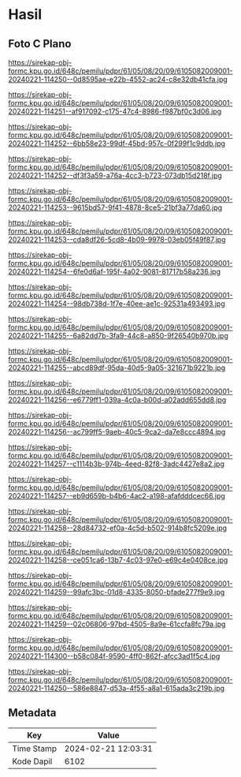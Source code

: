 # Hasil

## Foto C Plano

https://sirekap-obj-formc.kpu.go.id/648c/pemilu/pdpr/61/05/08/20/09/6105082009001-20240221-114250--0d8595ae-e22b-4552-ac24-c8e32db41cfa.jpg

https://sirekap-obj-formc.kpu.go.id/648c/pemilu/pdpr/61/05/08/20/09/6105082009001-20240221-114251--af917092-c175-47c4-8986-f987bf0c3d06.jpg

https://sirekap-obj-formc.kpu.go.id/648c/pemilu/pdpr/61/05/08/20/09/6105082009001-20240221-114252--6bb58e23-99df-45bd-957c-0f299f1c9ddb.jpg

https://sirekap-obj-formc.kpu.go.id/648c/pemilu/pdpr/61/05/08/20/09/6105082009001-20240221-114252--df3f3a59-a76a-4cc3-b723-073db15d218f.jpg

https://sirekap-obj-formc.kpu.go.id/648c/pemilu/pdpr/61/05/08/20/09/6105082009001-20240221-114253--9615bd57-9f41-4878-8ce5-21bf3a77da60.jpg

https://sirekap-obj-formc.kpu.go.id/648c/pemilu/pdpr/61/05/08/20/09/6105082009001-20240221-114253--cda8df26-5cd8-4b09-9978-03eb05f49f87.jpg

https://sirekap-obj-formc.kpu.go.id/648c/pemilu/pdpr/61/05/08/20/09/6105082009001-20240221-114254--6fe0d6af-195f-4a02-9081-81717b58a236.jpg

https://sirekap-obj-formc.kpu.go.id/648c/pemilu/pdpr/61/05/08/20/09/6105082009001-20240221-114254--98db738d-1f7e-40ee-ae1c-92531a493493.jpg

https://sirekap-obj-formc.kpu.go.id/648c/pemilu/pdpr/61/05/08/20/09/6105082009001-20240221-114255--6a82dd7b-3fa9-44c8-a850-9f26540b970b.jpg

https://sirekap-obj-formc.kpu.go.id/648c/pemilu/pdpr/61/05/08/20/09/6105082009001-20240221-114255--abcd89df-95da-40d5-9a05-321671b9221b.jpg

https://sirekap-obj-formc.kpu.go.id/648c/pemilu/pdpr/61/05/08/20/09/6105082009001-20240221-114256--e6779ff1-039a-4c0a-b00d-a02add655dd8.jpg

https://sirekap-obj-formc.kpu.go.id/648c/pemilu/pdpr/61/05/08/20/09/6105082009001-20240221-114256--ac799ff5-9aeb-40c5-9ca2-da7e8ccc4894.jpg

https://sirekap-obj-formc.kpu.go.id/648c/pemilu/pdpr/61/05/08/20/09/6105082009001-20240221-114257--c1114b3b-974b-4eed-82f8-3adc4427e8a2.jpg

https://sirekap-obj-formc.kpu.go.id/648c/pemilu/pdpr/61/05/08/20/09/6105082009001-20240221-114257--eb9d659b-b4b6-4ac2-a198-afafdddcec66.jpg

https://sirekap-obj-formc.kpu.go.id/648c/pemilu/pdpr/61/05/08/20/09/6105082009001-20240221-114258--28d84732-ef0a-4c5d-b502-914b8fc5209e.jpg

https://sirekap-obj-formc.kpu.go.id/648c/pemilu/pdpr/61/05/08/20/09/6105082009001-20240221-114258--ce051ca6-13b7-4c03-97e0-e69c4e0408ce.jpg

https://sirekap-obj-formc.kpu.go.id/648c/pemilu/pdpr/61/05/08/20/09/6105082009001-20240221-114259--99afc3bc-01d8-4335-8050-bfade277f9e9.jpg

https://sirekap-obj-formc.kpu.go.id/648c/pemilu/pdpr/61/05/08/20/09/6105082009001-20240221-114259--02c06806-97bd-4505-8a9e-61ccfa8fc79a.jpg

https://sirekap-obj-formc.kpu.go.id/648c/pemilu/pdpr/61/05/08/20/09/6105082009001-20240221-114300--b58c084f-9590-4ff0-862f-afcc3ad1f5c4.jpg

https://sirekap-obj-formc.kpu.go.id/648c/pemilu/pdpr/61/05/08/20/09/6105082009001-20240221-114250--586e8847-d53a-4f55-a8a1-615ada3c219b.jpg


## Metadata

| Key        | Value               |
| ---------- | ------------------- |
| Time Stamp | 2024-02-21 12:03:31 |
| Kode Dapil | 6102                |



